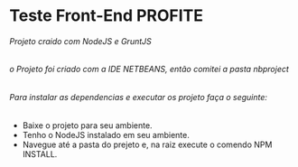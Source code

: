 # Teste Front-End PROFITE

###### Projeto craido com NodeJS e GruntJS
###### o Projeto foi criado com a IDE NETBEANS, *então comitei a pasta nbproject*
###### Para instalar as dependencias e executar os projeto faça o seguinte:
* Baixe o projeto para seu ambiente.
* Tenho o NodeJS instalado em seu ambiente.
* Navegue até a pasta do prejeto e, na raiz execute o comendo NPM INSTALL.